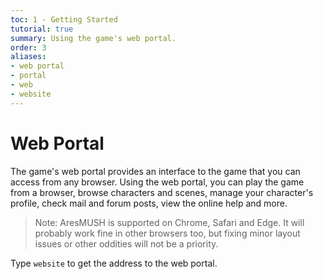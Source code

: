 ```yaml
---
toc: 1 - Getting Started
tutorial: true
summary: Using the game's web portal.
order: 3
aliases:
- web portal
- portal
- web
- website
---
```

# Web Portal

The game's web portal provides an interface to the game that you can access from any browser. Using the web portal, you can play the game from a browser, browse characters and scenes, manage your character's profile, check mail and forum posts, view the online help and more.

> Note: AresMUSH is supported on Chrome, Safari and Edge.  It will probably work fine in other browsers too, but fixing minor layout issues or other oddities will not be a priority.

Type `website` to get the address to the web portal.